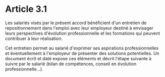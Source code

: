 # Article 3.1

Les salariés visés par le présent accord bénéficient d'un entretien de repositionnement dans l'emploi avec leur employeur destiné à envisager leurs perspectives d'évolution professionnelle et les formations qui peuvent contribuer à leur réalisation.

Cet entretien permet au salarié d'exprimer ses aspirations professionnelles et éventuellement à l'employeur de présenter des solutions potentielles. Un document écrit et daté expose ces éléments et décrit l'étape suivante à suivre par le salarié (bilan de compétences, conseil en évolution professionnelle…).

